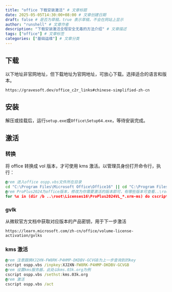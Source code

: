 ```yaml
---
title: "office 下载安装激活" # 文章标题
date: 2025-05-05T14:30:00+08:00 # 文章创建日期
draft: false # 是否为草稿，true 表示草稿，不会在网站上显示
author: "runshell" # 文章作者
description: "下载安装激活全程安全无毒的方法介绍" # 文章描述
tags: ["office"] # 文章标签
categories: ["基础运维"] # 文章分类
---
```


## 下载

以下地址非官网地址，但下载地址为官网地址，可放心下载。选择适合的语言和版本。

```url
https://gravesoft.dev/office_c2r_links#chinese-simplified-zh-cn
```

## 安装

解压或挂载后，运行`setup.exe`或`Office\Setup64.exe`，等待安装完成。

## 激活

### 转换

将 office 转换成 vol 版本，才可使用 kms 激活。以管理员身份打开命令行，执行：

```bat
@rem 进入office ospp.vbs文件所在目录
cd "C:\Program Files\Microsoft Office\Office16" || cd "C:\Program Files (x86)\Microsoft Office\Office16"
@rem ProPlus2024为office版本，修改为你需要激活的版本即可，有哪些版本可查看..\root\Licenses16 目录
for %x in (dir /b ..\root\Licenses16\ProPlus2024VL_*.xrm-ms) do cscript ospp.vbs /inslic:"..\root\Licenses16\%%x"
```

### gvlk

从微软官方文档中获取对应版本的产品密钥，用于下一步激活

```url
https://learn.microsoft.com/zh-cn/office/volume-license-activation/gvlks
```

### kms 激活

```bat
@rem 注意跟换XJ2XN-FW8RK-P4HMP-DKDBV-GCVGB为上一步查询到的key
cscript ospp.vbs /inpkey:XJ2XN-FW8RK-P4HMP-DKDBV-GCVGB
@rem 设置kms服务器，此处以kms.03k.org为例
cscript ospp.vbs /sethst:kms.03k.org
@rem 激活
cscript ospp.vbs /act
```
